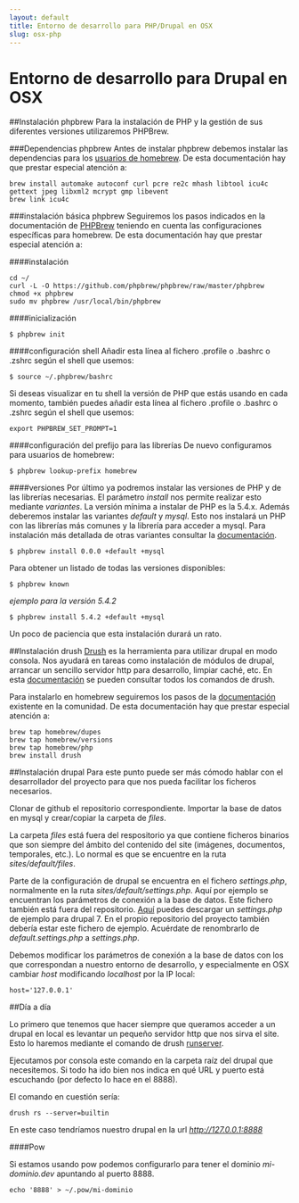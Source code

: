 ```yaml
---
layout: default
title: Entorno de desarrollo para PHP/Drupal en OSX
slug: osx-php
---
```


# Entorno de desarrollo para Drupal en OSX

##Instalación phpbrew
Para la instalación de PHP y la gestión de sus diferentes versiones utilizaremos PHPBrew.

###Dependencias phpbrew
Antes de instalar phpbrew debemos instalar las dependencias para los [usuarios de homebrew](https://github.com/phpbrew/phpbrew/wiki/Requirement). De esta documentación hay que prestar especial atención a:

````
brew install automake autoconf curl pcre re2c mhash libtool icu4c gettext jpeg libxml2 mcrypt gmp libevent
brew link icu4c
````

###instalación básica phpbrew
Seguiremos los pasos indicados en la documentación de [PHPBrew](http://phpbrew.github.io/phpbrew/) teniendo en cuenta las configuraciones específicas para homebrew. De esta documentación hay que prestar especial atención a:

####instalación
````
cd ~/
curl -L -O https://github.com/phpbrew/phpbrew/raw/master/phpbrew
chmod +x phpbrew
sudo mv phpbrew /usr/local/bin/phpbrew
````

####inicialización
````
$ phpbrew init
````

####configuración shell
Añadir esta línea al fichero .profile o .bashrc o .zshrc según el shell que usemos:

````
$ source ~/.phpbrew/bashrc
````

Si deseas visualizar en tu shell la versión de PHP que estás usando en cada momento, también puedes añadir esta línea al fichero .profile o .bashrc o .zshrc según el shell que usemos:

````
export PHPBREW_SET_PROMPT=1
````

####configuración del prefijo para las librerías
De nuevo configuramos para usuarios de homebrew:

````
$ phpbrew lookup-prefix homebrew
````

####versiones
Por último ya podremos instalar las versiones de PHP y de las librerías necesarias. El parámetro *install* nos permite realizar esto mediante *variantes*. La versión mínima a instalar de PHP es la 5.4.x. Además deberemos instalar las variantes *default* y *mysql*. Esto nos instalará un PHP con las librerías más comunes y la librería para acceder a mysql. Para instalación más detallada de otras variantes consultar la [documentación](http://phpbrew.github.io/phpbrew/).

````
$ phpbrew install 0.0.0 +default +mysql
````

Para obtener un listado de todas las versiones disponibles:

````
$ phpbrew known
````

*ejemplo para la versión 5.4.2*

````
$ phpbrew install 5.4.2 +default +mysql
````
Un poco de paciencia que esta instalación durará un rato.


##Instalación drush
[Drush](http://www.drush.org/en/master/) es la herramienta para utilizar drupal en modo consola. Nos ayudará en tareas como instalación de módulos de drupal, arrancar un sencillo servidor http para desarrollo, limpiar caché, etc. En esta [documentación](http://drushcommands.com/) se pueden consultar todos los comandos de drush.

Para instalarlo en homebrew seguiremos los pasos de la [documentación](https://www.drupal.org/node/954766) existente en la comunidad. De esta documentación hay que prestar especial atención a:


````
brew tap homebrew/dupes
brew tap homebrew/versions
brew tap homebrew/php
brew install drush
````

##Instalación drupal
Para este punto puede ser más cómodo hablar con el desarrollador del proyecto para que nos pueda facilitar los ficheros necesarios.

Clonar de github el repositorio correspondiente. Importar la base de datos en mysql y crear/copiar la carpeta de *files*.

La carpeta *files* está fuera del respositorio ya que contiene ficheros binarios que son siempre del ámbito del contenido del site (imágenes, documentos, temporales, etc.). Lo normal es que se encuentre en la ruta *sites/default/files*.

Parte de la configuración de drupal se encuentra  en el fichero *settings.php*, normalmente en la ruta *sites/default/settings.php*. Aquí por ejemplo se encuentran los parámetros de conexión a la base de datos. Este fichero también está fuera del repositorio. [Aquí](http://cgit.drupalcode.org/drupal/tree/sites/default/default.settings.php?h=7.x) puedes descargar un *settings.php* de ejemplo para drupal 7. En el propio repositorio del proyecto también debería estar este fichero de ejemplo. Acuérdate de renombrarlo de *default.settings.php* a *settings.php*.

Debemos modificar los parámetros de conexión a la base de datos con los que correspondan a nuestro entorno de desarrollo, y especialmente en OSX cambiar *host* modificando *localhost* por la IP local:

````
host='127.0.0.1'
````

##Día a día

Lo primero que tenemos que hacer siempre que queramos acceder a un drupal en local es levantar un pequeño servidor http que nos sirva el site. Esto lo haremos mediante el comando de drush [runserver](http://drushcommands.com/drush-6x/runserver/runserver).

Ejecutamos por consola este comando en la carpeta raíz del drupal que necesitemos. Si todo ha ido bien nos indica en qué URL y puerto está escuchando (por defecto lo hace en el 8888).

El comando en cuestión sería:

````
drush rs --server=builtin
````

En este caso tendríamos nuestro drupal en la url *http://127.0.0.1:8888*

####Pow

Si estamos usando pow podemos configurarlo para tener el dominio *mi-dominio.dev* apuntando al puerto 8888.

````
echo '8888' > ~/.pow/mi-dominio
````
